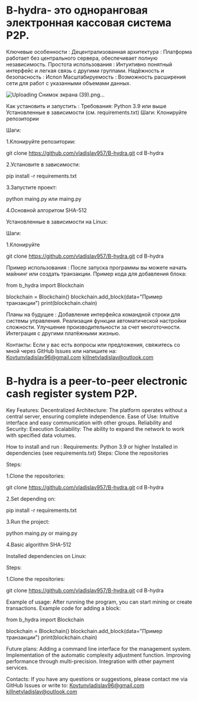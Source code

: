 # B-hydra- это одноранговая электронная кассовая система P2P.


Ключевые особенности :
Децентрализованная архитектура : Платформа работает без центрального сервера, обеспечивает полную независимость.
Простота использования : Интуитивно понятный интерфейс и легкая связь с другими группами.
Надёжность и безопасность : Испол
Масштабируемость : Возможность расширения сети для работ с указанными объемами данных.

![Uploading Снимок экрана (39).png…]()


Как установить и запустить :
Требования:
Python 3.9 или выше
Установленные в зависимости (см. requirements.txt)
Шаги:
Клонируйте репозитории


Шаги:

1.Клонируйте репозитории:

git clone https://github.com/vladislav957/B-hydra.git
cd B-hydra

2.Установите в зависимости:

pip install -r requirements.txt

3.Запустите проект:

python maing.py или maing.py

4.Основной алгоритом SHA-512

Установленные в зависимости на Linux:

Шаги:

1.Клонируйте

 git clone
https://github.com/vladislav957/B-hydra.git
cd B-hydra

Пример использования :
После запуска программы вы можете начать майнинг или создать транзакции. Пример кода для добавления блока:

from b_hydra import Blockchain

blockchain = Blockchain()
blockchain.add_block(data="Пример транзакции")
print(blockchain.chain)

Планы на будущее :
Добавление интерфейса командной строки для системы управления.
Реализация функции автоматической настройки сложности.
Улучшение производительности за счет многоточности.
Интеграция с другими платёжными жизнью.


Контакты:
Если у вас есть вопросы или предложения, свяжитесь со мной через GitHub Issues или напишите на: Kovtunvladislav96@gmail.com killnetvladislav@outlook.com

# B-hydra is a peer-to-peer electronic cash register system P2P.

Key Features: Decentralized Architecture: The platform operates without a central server, ensuring complete independence. Ease of Use: Intuitive interface and easy communication with other groups. Reliability and Security: Execution Scalability: The ability to expand the network to work with specified data volumes.

How to install and run : Requirements: Python 3.9 or higher Installed in dependencies (see requirements.txt) Steps: Clone the repositories

Steps:

1.Clone the repositories:

git clone https://github.com/vladislav957/B-hydra.git
cd B-hydra

2.Set depending on:

pip install -r requirements.txt

3.Run the project:

python maing.py or maing.py

4.Basic algorithm SHA-512

Installed dependencies on Linux:

Steps:

1.Clone the repositories:

git clone
https://github.com/vladislav957/B-hydra.git
cd B-hydra

Example of usage: After running the program, you can start mining or create transactions. Example code for adding a block:

from b_hydra import Blockchain

blockchain = Blockchain()
blockchain.add_block(data="Пример транзакции")
print(blockchain.chain)

Future plans: Adding a command line interface for the management system. Implementation of the automatic complexity adjustment function. Improving performance through multi-precision. Integration with other payment services.

Contacts: If you have any questions or suggestions, please contact me via GitHub Issues or write to: Kovtunvladislav96@gmail.com killnetvladislav@outlook.com



